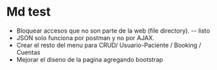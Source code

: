 # Md test

* Bloquear accesos que no son parte de la web (file directory). -- listo
* JSON solo funciona por postman y no por AJAX.
* Crear el resto del menu para CRUD/ Usuario-Paciente / Booking / Cuentas 
* Mejorar el diseno de la pagina agregando bootstrap
